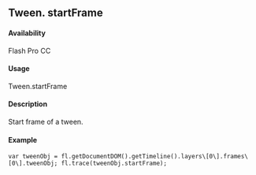 ## Tween. startFrame

#### Availability

Flash Pro CC

#### Usage

Tween.startFrame

#### Description

Start frame of a tween.

#### Example

```
var tweenObj = fl.getDocumentDOM().getTimeline().layers\[0\].frames\[0\].tweenObj; fl.trace(tweenObj.startFrame);

```